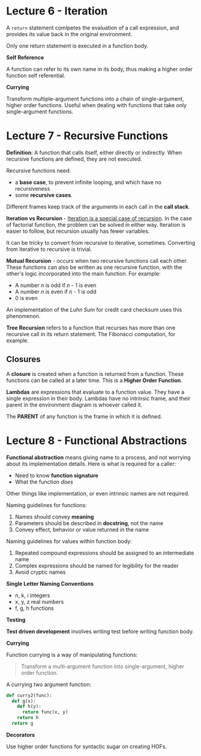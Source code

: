 # Lecture 6 - Iteration

A `return` statement comlpetes the evaluation of a call expression, and provides its value back in the original environment.

Only one return statement is executed in a function body.



**Self Reference**

A function can refer to its own name in its body, thus making a higher order function self referential.



**Currying**

Transform multiple-argument functions into a chain of single-argument, higher order functions. Useful when dealing with functions that take only single-argument functions.



# Lecture 7 - Recursive Functions

**Definition**: A function that calls itself, either directly or indirectly. When recursive functions are defined, they are not executed.

Recursive functions need:

- a **base case**, to prevent infinite looping, and which have no recursiveness
- some **recursive cases**.

Different frames keep track of the arguments in each call in the **call stack**.

**Iteration vs Recursion** - <u>Iteration is a special case of recursion</u>. In the case of factorial function, the problem can be solved in either way. Iteration is easier to follow, but recursion usually has fewer variables.

It can be tricky to convert from recursive to iterative, sometimes.
Converting from iterative to recursive is trivial.

**Mutual Recursion** - occurs when two recursive functions call each other. These functions can also be written as one recursive function, with the other's logic incorporated into the main function. For example:

- A number *n* is odd if *n* - 1 is even
- A number  *n* is even if *n* - 1 is odd
- 0 is even

An implementation of the *Luhn Sum* for credit card checksum uses this phenomenon.

**Tree Recursion** refers to a function that recurses has more than one recursive call in its return statement. The Fibonacci computation, for example.

## Closures

A **closure** is created when a function is returned from a function. These functions can be called at a later time. This is a **Higher Order Function**.

**Lambdas** are expressions that evaluate to a function value. They have a single expression in their body.
Lambdas have no intrinsic frame, and their parent in the environment diagram is whoever called it.



The **PARENT** of any function is the frame in which it is defined.



# Lecture 8 - Functional Abstractions

**Functional abstraction** means giving name to a process, and not worrying about its implementation details. Here is what is required for a caller:

- Need to know **function signature**
- What the function *does*

Other things like implementation, or even intrinsic names are not required.

Naming guidelines for functions:

1. Names should convey **meaning**
2. Parameters should be described in **docstring**, not the name
3. Convey effect, behavior or value returned in the name

Naming guidelines for values within function body:

1. Repeated compound expressions should be assigned to an intermediate name
2. Complex expressions should be named for legibility for the reader
3. Avoid cryptic names

**Single Letter Naming Conventions**

- n, k, i				integers
- x, y, z				real numbers
- f, g, h				functions



**Testing**

**Test driven development** involves writing test before writing function body.



**Currying**

Function currying is a way of manipulating functions:

> Transform a multi-argument function into single-argument, higher order function.

A currying two argument function:

```python
def curry2(func):
  def g(x):
    def h(y):
      return func(x, y)
    return h
  return g
```



**Decorators**

Use higher order functions for syntactic sugar on creating HOFs.